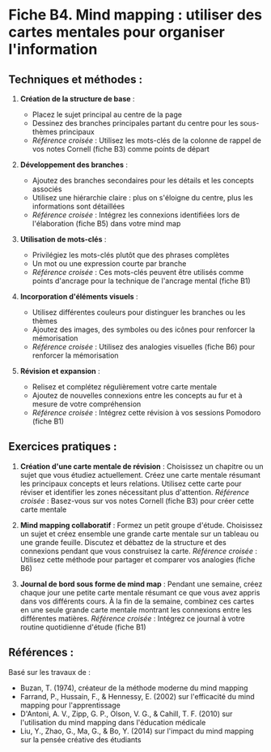 # Fiche B4. Mind mapping : utiliser des cartes mentales pour organiser l'information

## Techniques et méthodes :

1. **Création de la structure de base** :
   - Placez le sujet principal au centre de la page
   - Dessinez des branches principales partant du centre pour les sous-thèmes principaux
   - *Référence croisée* : Utilisez les mots-clés de la colonne de rappel de vos notes Cornell (fiche B3) comme points de départ

2. **Développement des branches** :
   - Ajoutez des branches secondaires pour les détails et les concepts associés
   - Utilisez une hiérarchie claire : plus on s'éloigne du centre, plus les informations sont détaillées
   - *Référence croisée* : Intégrez les connexions identifiées lors de l'élaboration (fiche B5) dans votre mind map

3. **Utilisation de mots-clés** :
   - Privilégiez les mots-clés plutôt que des phrases complètes
   - Un mot ou une expression courte par branche
   - *Référence croisée* : Ces mots-clés peuvent être utilisés comme points d'ancrage pour la technique de l'ancrage mental (fiche B1)

4. **Incorporation d'éléments visuels** :
   - Utilisez différentes couleurs pour distinguer les branches ou les thèmes
   - Ajoutez des images, des symboles ou des icônes pour renforcer la mémorisation
   - *Référence croisée* : Utilisez des analogies visuelles (fiche B6) pour renforcer la mémorisation

5. **Révision et expansion** :
   - Relisez et complétez régulièrement votre carte mentale
   - Ajoutez de nouvelles connexions entre les concepts au fur et à mesure de votre compréhension
   - *Référence croisée* : Intégrez cette révision à vos sessions Pomodoro (fiche B1)

## Exercices pratiques :

1. **Création d'une carte mentale de révision** :
   Choisissez un chapitre ou un sujet que vous étudiez actuellement. Créez une carte mentale résumant les principaux concepts et leurs relations. Utilisez cette carte pour réviser et identifier les zones nécessitant plus d'attention.
   *Référence croisée* : Basez-vous sur vos notes Cornell (fiche B3) pour créer cette carte mentale

2. **Mind mapping collaboratif** :
   Formez un petit groupe d'étude. Choisissez un sujet et créez ensemble une grande carte mentale sur un tableau ou une grande feuille. Discutez et débattez de la structure et des connexions pendant que vous construisez la carte.
   *Référence croisée* : Utilisez cette méthode pour partager et comparer vos analogies (fiche B6)

3. **Journal de bord sous forme de mind map** :
   Pendant une semaine, créez chaque jour une petite carte mentale résumant ce que vous avez appris dans vos différents cours. À la fin de la semaine, combinez ces cartes en une seule grande carte mentale montrant les connexions entre les différentes matières.
   *Référence croisée* : Intégrez ce journal à votre routine quotidienne d'étude (fiche B1)

## Références :

Basé sur les travaux de :
- Buzan, T. (1974), créateur de la méthode moderne du mind mapping
- Farrand, P., Hussain, F., & Hennessy, E. (2002) sur l'efficacité du mind mapping pour l'apprentissage
- D'Antoni, A. V., Zipp, G. P., Olson, V. G., & Cahill, T. F. (2010) sur l'utilisation du mind mapping dans l'éducation médicale
- Liu, Y., Zhao, G., Ma, G., & Bo, Y. (2014) sur l'impact du mind mapping sur la pensée créative des étudiants
